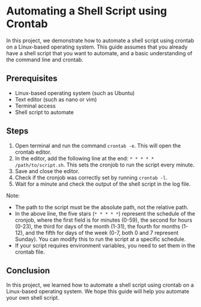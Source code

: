# Automating a Shell Script using Crontab

In this project, we demonstrate how to automate a shell script using crontab on a Linux-based operating system. This guide assumes that you already have a shell script that you want to automate, and a basic understanding of the command line and crontab.

## Prerequisites
- Linux-based operating system (such as Ubuntu)
- Text editor (such as nano or vim)
- Terminal access
- Shell script to automate

## Steps
1. Open terminal and run the command `crontab -e`. This will open the crontab editor.
2. In the editor, add the following line at the end: `* * * * * /path/to/script.sh`. This sets the cronjob to run the script every minute.
3. Save and close the editor. 
4. Check if the cronjob was correctly set by running `crontab -l`.
5. Wait for a minute and check the output of the shell script in the log file.

Note: 
- The path to the script must be the absolute path, not the relative path.
- In the above line, the five stars (`* * * * *`) represent the schedule of the cronjob, where the first field is for minutes (0-59), the second for hours (0-23), the third for days of the month (1-31), the fourth for months (1-12), and the fifth for days of the week (0-7, both 0 and 7 represent Sunday). You can modify this to run the script at a specific schedule.
- If your script requires environment variables, you need to set them in the crontab file.

## Conclusion
In this project, we learned how to automate a shell script using crontab on a Linux-based operating system. We hope this guide will help you automate your own shell script.
